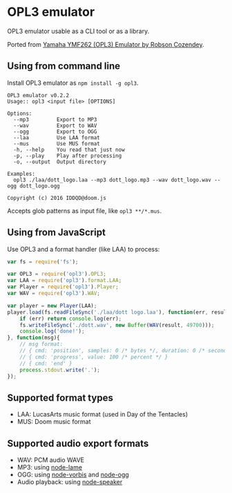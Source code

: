 # OPL3 emulator

OPL3 emulator usable as a CLI tool or as a library.

Ported from [Yamaha YMF262 (OPL3) Emulator by Robson Cozendey](http://opl3.cozendey.com/).

## Using from command line

Install OPL3 emulator as ```npm install -g opl3```.

```
OPL3 emulator v0.2.2
Usage:: opl3 <input file> [OPTIONS]

Options:
  --mp3         Export to MP3
  --wav         Export to WAV
  --ogg         Export to OGG
  --laa         Use LAA format
  --mus         Use MUS format
  -h, --help    You read that just now
  -p, --play    Play after processing
  -o, --output  Output directory

Examples:
  opl3 ./laa/dott_logo.laa --mp3 dott_logo.mp3 --wav dott_logo.wav --ogg dott_logo.ogg

Copyright (c) 2016 IDDQD@doom.js
```

Accepts glob patterns as input file, like ```opl3 **/*.mus```.

## Using from JavaScript

Use OPL3 and a format handler (like LAA) to process:

```javascript
var fs = require('fs');

var OPL3 = require('opl3').OPL3;
var LAA = require('opl3').format.LAA;
var Player = require('opl3').Player;
var WAV = require('opl3').WAV;

var player = new Player(LAA);
player.load(fs.readFileSync('./laa/dott logo.laa'), function(err, result){
    if (err) return console.log(err);
    fs.writeFileSync('./dott.wav', new Buffer(WAV(result, 49700)));
    console.log('done!');
}, function(msg){
    // msg format:
    // { cmd: 'position', samples: 0 /* bytes */, duration: 0 /* seconds */ }
    // { cmd: 'progress', value: 100 /* percent */ }
    // { cmd: 'end' }
    process.stdout.write('.');
});
```

## Supported format types

* LAA: LucasArts music format (used in Day of the Tentacles)
* MUS: Doom music format

## Supported audio export formats

* WAV: PCM audio WAVE
* MP3: using [node-lame](https://github.com/TooTallNate/node-lame)
* OGG: using [node-vorbis](https://github.com/TooTallNate/node-vorbis) and [node-ogg](https://github.com/TooTallNate/node-ogg)
* Audio playback: using [node-speaker](https://github.com/TooTallNate/node-speaker)
